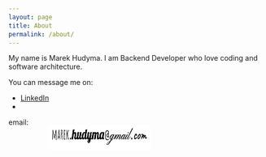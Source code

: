 ```yaml
---
layout: page
title: About
permalink: /about/
---
```


My name is Marek Hudyma.
I am Backend Developer who love coding and software architecture.

You can message me on: 

* [LinkedIn](https://www.linkedin.com/in/marek-hudyma/)
* 
<div style='display:flex'>
email: 
<figure>
 <img src="/assets/about/my_email.png" alt="My email is on the picture" height="50" width="200">
</figure>
</div>



